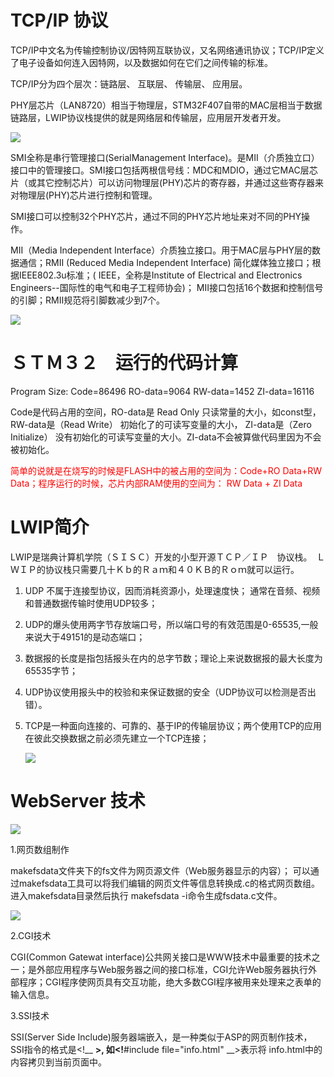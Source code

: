 # TCP/IP 协议 #

TCP/IP中文名为传输控制协议/因特网互联协议，又名网络通讯协议；TCP/IP定义了电子设备如何连入因特网，以及数据如何在它们之间传输的标准。

TCP/IP分为四个层次：链路层、 互联层、 传输层、 应用层。

PHY层芯片（LAN8720）相当于物理层，STM32F407自带的MAC层相当于数据链路层，LWIP协议栈提供的就是网络层和传输层，应用层开发者开发。

![](https://i.imgur.com/77cWwti.jpg)


SMI全称是串行管理接口(SerialManagement Interface)。是MII（介质独立口）接口中的管理接口。SMI接口包括两根信号线：MDC和MDIO，通过它MAC层芯片（或其它控制芯片）可以访问物理层(PHY)芯片的寄存器，并通过这些寄存器来对物理层(PHY)芯片进行控制和管理。

SMI接口可以控制32个PHY芯片，通过不同的PHY芯片地址来对不同的PHY操作。

MII（Media Independent Interface）介质独立接口。用于MAC层与PHY层的数据通信；RMII (Reduced Media Independent Interface) 简化媒体独立接口；根据IEEE802.3u标准；( IEEE，全称是Institute of Electrical and Electronics Engineers--国际性的电气和电子工程师协会)； MII接口包括16个数据和控制信号的引脚；RMII规范将引脚数减少到7个。

![](https://i.imgur.com/L119jzz.jpg)


# ＳＴＭ３２　运行的代码计算 #

Program Size: Code=86496 RO-data=9064 RW-data=1452 ZI-data=16116 

Code是代码占用的空间，RO-data是 Read Only 只读常量的大小，如const型，RW-data是（Read Write） 初始化了的可读写变量的大小，
ZI-data是（Zero Initialize） 没有初始化的可读写变量的大小。ZI-data不会被算做代码里因为不会被初始化。

<font color=red> 简单的说就是在烧写的时候是FLASH中的被占用的空间为：Code+RO Data+RW Data；程序运行的时候，芯片内部RAM使用的空间为： RW Data + ZI Data　</font>


# LWIP简介 #

LWIP是瑞典计算机学院（ＳＩＳＣ）开发的小型开源ＴＣＰ／ＩＰ　协议栈。　ＬＷＩＰ的协议栈只需要几十Ｋｂ的Ｒａｍ和４０ＫＢ的Ｒｏｍ就可以运行。

1. UDP 不属于连接型协议，因而消耗资源小，处理速度快； 通常在音频、视频和普通数据传输时使用UDP较多；
2. UDP的爆头使用两字节存放端口号，所以端口号的有效范围是0-65535,一般来说大于49151的是动态端口；
3. 数据报的长度是指包括报头在内的总字节数；理论上来说数据报的最大长度为65535字节；
4. UDP协议使用报头中的校验和来保证数据的安全（UDP协议可以检测是否出错）。

1. TCP是一种面向连接的、可靠的、基于IP的传输层协议；两个使用TCP的应用在彼此交换数据之前必须先建立一个TCP连接；

	![](https://i.imgur.com/p7utURh.jpg)



# WebServer 技术 #

  ![](https://i.imgur.com/rCphXak.jpg)

1.网页数组制作
  
  makefsdata文件夹下的fs文件为网页源文件（Web服务器显示的内容）； 可以通过makefsdata工具可以将我们编辑的网页文件等信息转换成.c的格式网页数组。进入makefsdata目录然后执行 makefsdata -i命令生成fsdata.c文件。

   ![](https://i.imgur.com/fMET4fY.jpg)

2.CGI技术

  CGI(Common Gatewat interface)公共网关接口是WWW技术中最重要的技术之一；是外部应用程序与Web服务器之间的接口标准，CGI允许Web服务器执行外部程序；CGI程序使网页具有交互功能，绝大多数CGI程序被用来处理来之表单的输入信息。

3.SSI技术

  SSI(Server Side Include)服务器端嵌入，是一种类似于ASP的网页制作技术，SSI指令的格式是<!__ __>, 如<!__#include file="info.html" __>表示将 info.html中的内容拷贝到当前页面中。




